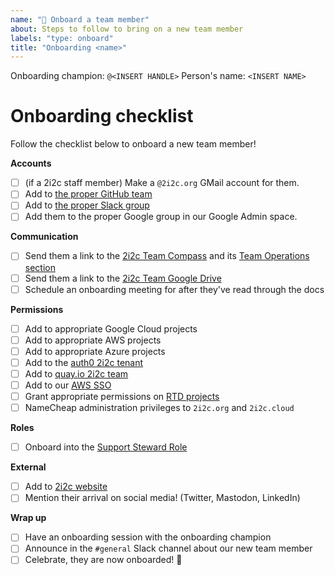 ```yaml
---
name: "🙌 Onboard a team member"
about: Steps to follow to bring on a new team member
labels: "type: onboard"
title: "Onboarding <name>"
---
```


Onboarding champion: `@<INSERT HANDLE>`
Person's name: `<INSERT NAME>`

# Onboarding checklist

Follow the checklist below to onboard a new team member!

**Accounts**

- [ ] (if a 2i2c staff member) Make a `@2i2c.org` GMail account for them.
- [ ] Add to [the proper GitHub team](https://github.com/orgs/2i2c-org/teams/2i2c-team)
- [ ] Add to [the proper Slack group](https://2i2c.slack.com/admin/user_groups)
- [ ] Add them to the proper Google group in our Google Admin space.

**Communication**

- [ ] Send them a link to the [2i2c Team Compass](https://team-compass.2i2c.org/en/latest/) and its [Team Operations section](https://team-compass.2i2c.org/en/latest/operations/index.html)
- [ ] Send them a link to the [2i2c Team Google Drive](https://drive.google.com/drive/u/1/folders/0AJcabtB-T0LnUk9PVA)
- [ ] Schedule an onboarding meeting for after they've read through the docs

**Permissions**

- [ ] Add to appropriate Google Cloud projects
- [ ] Add to appropriate AWS projects
- [ ] Add to appropriate Azure projects
- [ ] Add to the [auth0 2i2c tenant](https://manage.auth0.com/dashboard/us/2i2c/tenant/admins)
- [ ] Add to [quay.io 2i2c team](https://quay.io/organization/2i2c/teams/owners)
- [ ] Add to our [AWS SSO](https://console.aws.amazon.com/singlesignon/home?region=us-east-1#/users)
- [ ] Grant appropriate permissions on [RTD projects](https://readthedocs.org/)
- [ ] NameCheap administration privileges to `2i2c.org` and `2i2c.cloud`

**Roles**
- [ ] Onboard into the [Support Steward Role](https://github.com/2i2c-org/team-compass/issues/new?assignees=&labels=type%3A+onboard&template=new-team-member.md&title=Onboarding+%3Cname%3E)

**External**

- [ ] Add to [2i2c website](https://2i2c.org/organization/)
- [ ] Mention their arrival on social media! (Twitter, Mastodon, LinkedIn)

**Wrap up**

- [ ] Have an onboarding session with the onboarding champion
- [ ] Announce in the `#general` Slack channel about our new team member
- [ ] Celebrate, they are now onboarded! 🎉
